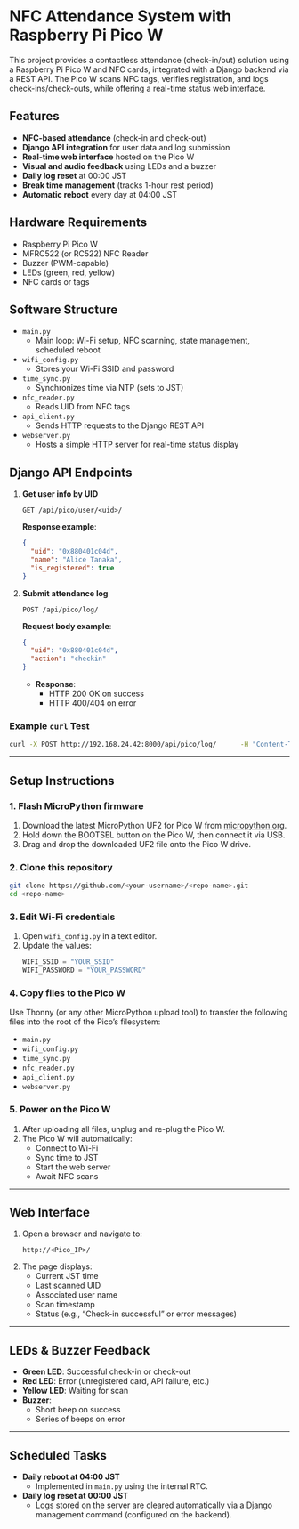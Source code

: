# NFC Attendance System with Raspberry Pi Pico W

This project provides a contactless attendance (check-in/out) solution using a Raspberry Pi Pico W and NFC cards, integrated with a Django backend via a REST API. The Pico W scans NFC tags, verifies registration, and logs check-ins/check-outs, while offering a real-time status web interface.

## Features

- **NFC-based attendance** (check-in and check-out)  
- **Django API integration** for user data and log submission  
- **Real-time web interface** hosted on the Pico W  
- **Visual and audio feedback** using LEDs and a buzzer  
- **Daily log reset** at 00:00 JST  
- **Break time management** (tracks 1-hour rest period)  
- **Automatic reboot** every day at 04:00 JST  

## Hardware Requirements

- Raspberry Pi Pico W  
- MFRC522 (or RC522) NFC Reader  
- Buzzer (PWM-capable)  
- LEDs (green, red, yellow)  
- NFC cards or tags  

## Software Structure

- `main.py`  
  - Main loop: Wi-Fi setup, NFC scanning, state management, scheduled reboot  
- `wifi_config.py`  
  - Stores your Wi-Fi SSID and password  
- `time_sync.py`  
  - Synchronizes time via NTP (sets to JST)  
- `nfc_reader.py`  
  - Reads UID from NFC tags  
- `api_client.py`  
  - Sends HTTP requests to the Django REST API  
- `webserver.py`  
  - Hosts a simple HTTP server for real-time status display  

## Django API Endpoints

1. **Get user info by UID**  
   ```
   GET /api/pico/user/<uid>/
   ```  
   **Response example**:
   ```json
   {
     "uid": "0x880401c04d",
     "name": "Alice Tanaka",
     "is_registered": true
   }
   ```

2. **Submit attendance log**  
   ```
   POST /api/pico/log/
   ```  
   **Request body example**:
   ```json
   {
     "uid": "0x880401c04d",
     "action": "checkin"
   }
   ```  
   - **Response**:  
     - HTTP 200 OK on success  
     - HTTP 400/404 on error  

### Example `curl` Test

```bash
curl -X POST http://192.168.24.42:8000/api/pico/log/      -H "Content-Type: application/json"      -d '{"uid": "0x880401c04d", "action": "checkin"}'
```

---

## Setup Instructions

### 1. Flash MicroPython firmware

1. Download the latest MicroPython UF2 for Pico W from [micropython.org](https://micropython.org/download/rp2-pico-w/).
2. Hold down the BOOTSEL button on the Pico W, then connect it via USB.
3. Drag and drop the downloaded UF2 file onto the Pico W drive.

### 2. Clone this repository

```bash
git clone https://github.com/<your-username>/<repo-name>.git
cd <repo-name>
```

### 3. Edit Wi-Fi credentials

1. Open `wifi_config.py` in a text editor.
2. Update the values:
   ```python
   WIFI_SSID = "YOUR_SSID"
   WIFI_PASSWORD = "YOUR_PASSWORD"
   ```

### 4. Copy files to the Pico W

Use Thonny (or any other MicroPython upload tool) to transfer the following files into the root of the Pico’s filesystem:

- `main.py`
- `wifi_config.py`
- `time_sync.py`
- `nfc_reader.py`
- `api_client.py`
- `webserver.py`

### 5. Power on the Pico W

1. After uploading all files, unplug and re-plug the Pico W.
2. The Pico W will automatically:
   - Connect to Wi-Fi
   - Sync time to JST
   - Start the web server
   - Await NFC scans

---

## Web Interface

1. Open a browser and navigate to:  
   ```
   http://<Pico_IP>/
   ```
2. The page displays:
   - Current JST time  
   - Last scanned UID  
   - Associated user name  
   - Scan timestamp  
   - Status (e.g., “Check-in successful” or error messages)  

---

## LEDs & Buzzer Feedback

- **Green LED**: Successful check-in or check-out  
- **Red LED**: Error (unregistered card, API failure, etc.)  
- **Yellow LED**: Waiting for scan  
- **Buzzer**:
  - Short beep on success  
  - Series of beeps on error  

---

## Scheduled Tasks

- **Daily reboot at 04:00 JST**  
  - Implemented in `main.py` using the internal RTC.  
- **Daily log reset at 00:00 JST**  
  - Logs stored on the server are cleared automatically via a Django management command (configured on the backend).  
